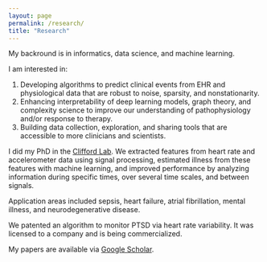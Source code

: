 ```yaml
---
layout: page
permalink: /research/
title: "Research"
---
```


My backround is in informatics, data science, and machine learning.

I am interested in:

1. Developing algorithms to predict clinical events from EHR and physiological data that are robust to noise, sparsity, and nonstationarity.  
2. Enhancing interpretability of deep learning models, graph theory, and complexity science to improve our understanding of pathophysiology and/or response to therapy.  
3. Building data collection, exploration, and sharing tools that are accessible to more clinicians and scientists.  

I did my PhD in the [Clifford Lab](http://gdclifford.info). We extracted features from heart rate and accelerometer data using signal processing, estimated illness from these features with machine learning, and improved performance by analyzing information during specific times, over several time scales, and between signals.

Application areas included sepsis, heart failure, atrial fibrillation, mental illness, and neurodegenerative disease.

We patented an algorithm to monitor PTSD via heart rate variability. It was licensed to a company and is being commercialized.

My papers are available via [Google Scholar](https://scholar.google.com/citations?hl=en&user=APy8nq4AAAAJ&view_op=list_works&sortby=pubdate).
